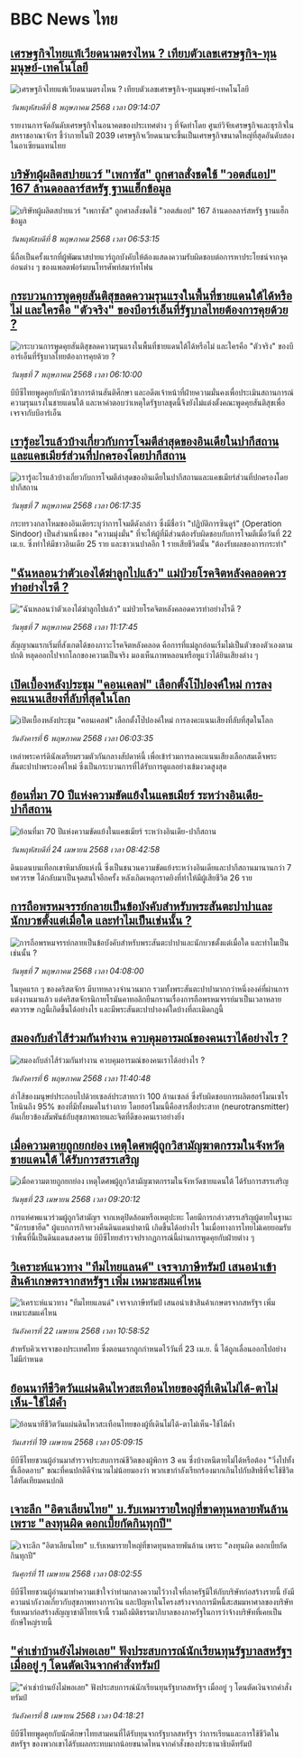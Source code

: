 # BBC News ไทย## [เศรษฐกิจไทยแพ้เวียดนามตรงไหน ? เทียบตัวเลขเศรษฐกิจ-ทุนมนุษย์-เทคโนโลยี](https://www.bbc.com/thai/articles/cm23n9zne41o?at_campaign=githubrss)![เศรษฐกิจไทยแพ้เวียดนามตรงไหน ? เทียบตัวเลขเศรษฐกิจ-ทุนมนุษย์-เทคโนโลยี](https://ichef.bbci.co.uk/ace/standard/240/cpsprodpb/3e98/live/d05a6dd0-2bce-11f0-b26b-ab62c890638b.jpg)_วันพฤหัสบดีที่ 8 พฤษภาคม 2568 เวลา 09:14:07_รายงานการจัดอันดับเศรษฐกิจในอนาคตของประเทศต่าง ๆ ที่จัดทำโดย ศูนย์วิจัยเศรษฐกิจและธุรกิจในสหราชอาณาจักร ชี้ว่าภายในปี 2039 เศรษฐกิจเวียดนามจะขึ้นเป็นเศรษฐกิจขนาดใหญ่ที่สุดอันดับสองในอาเซียนแทนไทย## [บริษัทผู้ผลิตสปายแวร์ "เพกาซัส" ถูกศาลสั่งชดใช้ "วอตส์แอป" 167 ล้านดอลลาร์สหรัฐ ฐานแฮ็กข้อมูล](https://www.bbc.com/thai/articles/c8e6rlx6elko?at_campaign=githubrss)![บริษัทผู้ผลิตสปายแวร์ "เพกาซัส" ถูกศาลสั่งชดใช้ "วอตส์แอป" 167 ล้านดอลลาร์สหรัฐ ฐานแฮ็กข้อมูล](https://ichef.bbci.co.uk/ace/standard/240/cpsprodpb/5446/live/32379550-2bd4-11f0-8ff1-59f5dcf8e9f5.jpg)_วันพฤหัสบดีที่ 8 พฤษภาคม 2568 เวลา 06:53:15_นี่ถือเป็นครั้งแรกที่ผู้พัฒนาสปายแวร์ถูกบังคับให้ต้องแสดงความรับผิดชอบต่อการหาประโยชน์จากจุดอ่อนต่าง ๆ ของแพลตฟอร์มบนโทรศัพท์สมาร์ทโฟน## [กระบวนการพูดคุยสันติสุขลดความรุนแรงในพื้นที่ชายแดนใต้ได้หรือไม่ และใครคือ "ตัวจริง" ของบีอาร์เอ็นที่รัฐบาลไทยต้องการคุยด้วย ?](https://www.bbc.com/thai/articles/cq8087v8keno?at_campaign=githubrss)![กระบวนการพูดคุยสันติสุขลดความรุนแรงในพื้นที่ชายแดนใต้ได้หรือไม่ และใครคือ "ตัวจริง" ของบีอาร์เอ็นที่รัฐบาลไทยต้องการคุยด้วย ?](https://ichef.bbci.co.uk/ace/standard/240/cpsprodpb/10a4/live/e18e8710-2aef-11f0-b26b-ab62c890638b.jpg)_วันพุธที่ 7 พฤษภาคม 2568 เวลา 06:10:00_บีบีซีไทยพูดคุยกับนักวิชาการด้านสันติศึกษา และอดีตเจ้าหน้าที่ฝ่ายความมั่นคงเพื่อประเมินสถานการณ์ความรุนแรงในชายแดนใต้ และหาคำตอบว่าเหตุใดรัฐบาลชุดนี้จึงยังไม่แต่งตั้งคณะพูดคุยสันติสุขเพื่อเจรจากับบีอาร์เอ็น## [เรารู้อะไรแล้วบ้างเกี่ยวกับการโจมตีล่าสุดของอินเดียในปากีสถานและแคชเมียร์ส่วนที่ปกครองโดยปากีสถาน](https://www.bbc.com/thai/articles/ckg2g3nkd5ko?at_campaign=githubrss)![เรารู้อะไรแล้วบ้างเกี่ยวกับการโจมตีล่าสุดของอินเดียในปากีสถานและแคชเมียร์ส่วนที่ปกครองโดยปากีสถาน](https://ichef.bbci.co.uk/ace/standard/240/cpsprodpb/c2fe/live/cd3c6d60-2afc-11f0-b26b-ab62c890638b.jpg)_วันพุธที่ 7 พฤษภาคม 2568 เวลา 06:17:35_กระทรวงกลาโหมของอินเดียระบุว่าการโจมตีดังกล่าว ซึ่งมีชื่อว่า "ปฏิบัติการซินดูร์" (Operation Sindoor) เป็นส่วนหนึ่งของ "ความมุ่งมั่น" ที่จะให้ผู้ที่มีส่วนต้องรับผิดชอบกับการโจมตีเมื่อวันที่ 22 เม.ย. ซึ่งทำให้มีชาวอินเดีย 25 ราย และชาวเนปาลอีก 1 รายเสียชีวิตนั้น "ต้องรับผลของการกระทำ"## ["ฉันหลอนว่าตัวเองได้ฆ่าลูกไปแล้ว" แม่ป่วยโรคจิตหลังคลอดควรทำอย่างไรดี ?](https://www.bbc.com/thai/articles/c70z0lgyz0jo?at_campaign=githubrss)!["ฉันหลอนว่าตัวเองได้ฆ่าลูกไปแล้ว" แม่ป่วยโรคจิตหลังคลอดควรทำอย่างไรดี ?](https://ichef.bbci.co.uk/ace/standard/240/cpsprodpb/fd2c/live/59b51f20-2a5e-11f0-b26b-ab62c890638b.jpg)_วันพุธที่ 7 พฤษภาคม 2568 เวลา 11:17:45_สัญญาณแรกเริ่มที่สังเกตได้ของภาวะโรคจิตหลังคลอด คือการที่แม่ลูกอ่อนเริ่มไม่เป็นตัวของตัวเองตามปกติ หลุดออกไปจากโลกของความเป็นจริง มองเห็นภาพหลอนหรือหูแว่วได้ยินเสียงต่าง ๆ## [เปิดเบื้องหลังประชุม "คอนเคลฟ" เลือกตั้งโป๊ปองค์ใหม่ การลงคะแนนเสียงที่ลับที่สุดในโลก](https://www.bbc.com/thai/articles/cx2w8z0r758o?at_campaign=githubrss)![เปิดเบื้องหลังประชุม "คอนเคลฟ" เลือกตั้งโป๊ปองค์ใหม่ การลงคะแนนเสียงที่ลับที่สุดในโลก](https://ichef.bbci.co.uk/ace/standard/240/cpsprodpb/0ecf/live/f8441110-29c2-11f0-a25e-ef85df259245.jpg)_วันอังคารที่ 6 พฤษภาคม 2568 เวลา 06:03:35_เหล่าพระคาร์ดินัลเตรียมรวมตัวกันกลางสัปดาห์นี้ เพื่อเข้าร่วมการลงคะแนนเสียงเลือกสมเด็จพระสันตะปาปาพระองค์ใหม่ ซึ่งเป็นกระบวนการที่ได้รับการดูแลอย่างเข้มงวดสูงสุด## [ย้อนที่มา 70 ปีแห่งความขัดแย้งในแคชเมียร์ ระหว่างอินเดีย-ปากีสถาน](https://www.bbc.com/thai/articles/c3dkz3r0302o?at_campaign=githubrss)![ย้อนที่มา 70 ปีแห่งความขัดแย้งในแคชเมียร์ ระหว่างอินเดีย-ปากีสถาน](https://ichef.bbci.co.uk/ace/standard/240/cpsprodpb/b9b3/live/47c401b0-206c-11f0-8c2e-77498b1ce297.jpg)_วันพฤหัสบดีที่ 24 เมษายน 2568 เวลา 08:42:58_ดินแดนบนเทือกเขาหิมาลัยแห่งนี้ ซึ่งเป็นชนวนความขัดแย้งระหว่างอินเดียและปากีสถานมานานกว่า 7 ทศวรรษ ได้กลับมาเป็นจุดสนใจอีกครั้ง หลังเกิดเหตุกราดยิงที่ทำให้มีผู้เสียชีวิต 26 ราย## [การถือพรหมจรรย์กลายเป็นข้อบังคับสำหรับพระสันตะปาปาและนักบวชตั้งแต่เมื่อใด และทำไมเป็นเช่นนั้น ? ](https://www.bbc.com/thai/articles/cj45r4xzqzjo?at_campaign=githubrss)![การถือพรหมจรรย์กลายเป็นข้อบังคับสำหรับพระสันตะปาปาและนักบวชตั้งแต่เมื่อใด และทำไมเป็นเช่นนั้น ? ](https://ichef.bbci.co.uk/ace/standard/240/cpsprodpb/f215/live/0efb44e0-273a-11f0-afbf-ddff77f40225.jpg)_วันพุธที่ 7 พฤษภาคม 2568 เวลา 04:08:00_ในยุคแรก ๆ ของคริสตจักร มีบาทหลวงจำนวนมาก รวมทั้งพระสันตะปาปามากกว่าหนึ่งองค์ที่ผ่านการแต่งงานมาแล้ว แต่คริสตจักรนิกายโรมันคาทอลิกยืนกรานเรื่องการถือพรหมจรรย์มาเป็นเวลาหลายศตวรรษ กฎนี้เกิดขึ้นได้อย่างไร และมีพระสันตะปาปาองค์ใดบ้างที่ละเมิดกฎนี้## [สมองกับลำไส้ร่วมกันทำงาน ควบคุมอารมณ์ของคนเราได้อย่างไร ?](https://www.bbc.com/thai/articles/cy4v4yq0l5qo?at_campaign=githubrss)![สมองกับลำไส้ร่วมกันทำงาน ควบคุมอารมณ์ของคนเราได้อย่างไร ?](https://ichef.bbci.co.uk/ace/standard/240/cpsprodpb/67ff/live/9bdc08b0-08ca-11f0-b7e9-ed788f01526c.jpg)_วันอังคารที่ 6 พฤษภาคม 2568 เวลา 11:40:48_ลำไส้ของมนุษย์ประกอบไปด้วยเซลล์ประสาทกว่า 100 ล้านเซลล์ ซึ่งรับผิดชอบการผลิตฮอร์โมนเซโรโทนินถึง 95% ของที่มีทั้งหมดในร่างกาย โดยฮอร์โมนนี้คือสารสื่อประสาท (neurotransmitter) อันเกี่ยวข้องสัมพันธ์กับสุขภาพกายและจิตที่ดีของคนเราอย่างยิ่ง## [เมื่อความตายถูกยกย่อง เหตุใดศพผู้ถูกวิสามัญฆาตกรรมในจังหวัดชายแดนใต้ ได้รับการสรรเสริญ](https://www.bbc.com/thai/articles/c2ern0d99ngo?at_campaign=githubrss)![เมื่อความตายถูกยกย่อง เหตุใดศพผู้ถูกวิสามัญฆาตกรรมในจังหวัดชายแดนใต้ ได้รับการสรรเสริญ](https://ichef.bbci.co.uk/ace/standard/240/cpsprodpb/ac13/live/bdfd7780-2021-11f0-8c2e-77498b1ce297.jpg)_วันพุธที่ 23 เมษายน 2568 เวลา 09:20:12_การแห่ศพแนวร่วมผู้ถูกวิสามัญฯ จากเหตุปิดล้อมหรือเหตุปะทะ โดยมีการกล่าวสรรเสริญผู้ตายในฐานะ "นักรบชาฮีด" ผู้แบกภารกิจทวงคืนดินแดนปาตานี เกิดขึ้นได้อย่างไร ในเมื่อทางการไทยไม่เคยยอมรับว่าพื้นที่นี้เป็นดินแดนสงคราม บีบีซีไทยสำรวจปรากฏการณ์นี้ผ่านการพูดคุยกับฝ่ายต่าง ๆ## [วิเคราะห์แนวทาง "ทีมไทยแลนด์" เจรจาภาษีทรัมป์ เสนอนำเข้าสินค้าเกษตรจากสหรัฐฯ เพิ่ม เหมาะสมแค่ไหน](https://www.bbc.com/thai/articles/cj3xvevym50o?at_campaign=githubrss)![วิเคราะห์แนวทาง "ทีมไทยแลนด์" เจรจาภาษีทรัมป์ เสนอนำเข้าสินค้าเกษตรจากสหรัฐฯ เพิ่ม เหมาะสมแค่ไหน](https://ichef.bbci.co.uk/ace/standard/240/cpsprodpb/31f7/live/78a17520-1e8b-11f0-b1b3-7358f8d35a35.jpg)_วันอังคารที่ 22 เมษายน 2568 เวลา 10:58:52_สำหรับคิวเจรจาของประเทศไทย ซึ่งตอนแรกถูกกำหนดไว้วันที่ 23 เม.ย. นี้ ได้ถูกเลื่อนออกไปอย่างไม่มีกำหนด## [ย้อนนาทีชีวิตวันแผ่นดินไหวสะเทือนไทยของผู้ที่เดินไม่ได้-ตาไม่เห็น-ใช้ไม้ค้ำ](https://www.bbc.com/thai/articles/c8x8rzpld0jo?at_campaign=githubrss)![ย้อนนาทีชีวิตวันแผ่นดินไหวสะเทือนไทยของผู้ที่เดินไม่ได้-ตาไม่เห็น-ใช้ไม้ค้ำ](https://ichef.bbci.co.uk/ace/standard/240/cpsprodpb/e964/live/e00ac3b0-1c3d-11f0-b1b3-7358f8d35a35.jpg)_วันเสาร์ที่ 19 เมษายน 2568 เวลา 05:09:15_บีบีซีไทยชวนผู้อ่านมาสำรวจประสบการณ์ชีวิตของผู้พิการ 3 คน ซึ่งบ้างหนีตายไม่ได้หรือต้อง "วิ่งไปทั้งที่เลือดอาบ" ขณะที่คนปกติดีจำนวนไม่น้อยมองว่า พวกเขากำลังเรียกร้องมากเกินไปกับสิทธิที่จะใช้ชีวิตได้ทัดเทียมคนปกติ## [เจาะลึก "อิตาเลียนไทย" บ.รับเหมารายใหญ่ที่ขาดทุนหลายพันล้าน เพราะ "ลงทุนผิด ดอกเบี้ยกัดกินทุกปี"](https://www.bbc.com/thai/articles/cvgppjnr238o?at_campaign=githubrss)![เจาะลึก "อิตาเลียนไทย" บ.รับเหมารายใหญ่ที่ขาดทุนหลายพันล้าน เพราะ "ลงทุนผิด ดอกเบี้ยกัดกินทุกปี"](https://ichef.bbci.co.uk/ace/standard/240/cpsprodpb/15d4/live/189dd5a0-15e0-11f0-a455-cf1d5f751d2f.jpg)_วันศุกร์ที่ 11 เมษายน 2568 เวลา 08:02:55_บีบีซีไทยชวนผู้อ่านมาทำความเข้าใจว่าท่ามกลางความไว้วางใจที่ภาครัฐมีให้กับบริษัทก่อสร้างรายนี้ ยังมีความน่ากังวลเกี่ยวกับสุขภาพทางการเงิน และปัญหาในโครงสร้างจากการมีหนี้สะสมมหาศาลของบริษัทรับเหมาก่อสร้างสัญญาชาติไทยเจ้านี้ รวมถึงมิติธรรมาภิบาลของภาครัฐในการว่าจ้างบริษัทที่เคยเป็นยักษ์ใหญ่รายนี้## ["ค่าเช่าบ้านยังไม่พอเลย" ฟังประสบการณ์นักเรียนทุนรัฐบาลสหรัฐฯ เมื่ออยู่ ๆ โดนตัดเงินจากคำสั่งทรัมป์](https://www.bbc.com/thai/articles/cewkjr8yny8o?at_campaign=githubrss)!["ค่าเช่าบ้านยังไม่พอเลย" ฟังประสบการณ์นักเรียนทุนรัฐบาลสหรัฐฯ เมื่ออยู่ ๆ โดนตัดเงินจากคำสั่งทรัมป์](https://ichef.bbci.co.uk/ace/standard/240/cpsprodpb/8497/live/99a530e0-066c-11f0-88b7-5556e7b55c5e.jpg)_วันอังคารที่ 8 เมษายน 2568 เวลา 04:18:21_บีบีซีไทยพูดคุยกับนักศึกษาไทยสามคนที่ได้รับทุนจากรัฐบาลสหรัฐฯ ว่าการเรียนและการใช้ชีวิตในสหรัฐฯ ของพวกเขาได้รับผลกระทบมากน้อยขนาดไหนจากคำสั่งของประธานาธิบดีทรัมป์